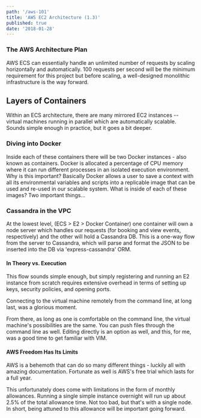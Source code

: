 ```yaml
---
path: '/aws-101'
title: 'AWS EC2 Architecture (1.3)'
published: true
date: '2018-01-28'
---
```


### The AWS Architecture Plan
AWS ECS can essentially handle an unlimited number of requests by scaling horizontally and automatically. 100 requests per second will be the minimum requirement for this project but before scaling, a well-designed monolithic infrastructure is the way forward.

## Layers of Containers
Within an ECS architecture, there are many mirrored EC2 instances -- virtual machines running in parallel which are automatically scalable. Sounds simple enough in practice, but it goes a bit deeper. 

### Diving into Docker
Inside each of these containers there will be two Docker instances - also known as containers. Docker is allocated a percentage of CPU memory where it can run different processes in an isolated execution environment. Why is this important? Basically Docker allows a user to save a context with all its environmental variables and scripts into a replicable image that can be used and re-used in our scalable system. What is inside of each of these images? Two important things...

### Cassandra in the VPC
At the lowest level, (ECS > E2 > Docker Container) one container will own a node server which handles our requests (for booking and view events, respectively) and the other will hold a Cassandra DB. This is a one-way flow from the server to Cassandra, which will parse and format the JSON to be inserted into the DB via 'express-cassandra' ORM.

#### In Theory vs. Execution
This flow sounds simple enough, but simply registering and running an E2 instance from scratch requires extensive overhead in terms of setting up keys, security policies, and opening ports.

Connecting to the virtual machine remotely from the command line, at long last, was a glorious moment.

From there, as long as one is comfortable on the command line, the virtual machine's possibilities are the same. You can push files through the command line as well. Editing directly is an option as well, and this, for me, was a good time to get familiar with VIM.

#### AWS Freedom Has Its Limits
AWS is a behemoth that can do so many different things - luckily all with amazing documentation. Fortunate as well is AWS's free trial which lasts for a full year. 

This unfortunately does come with limitations in the form of monthly allowances. Running a single simple instance overnight will run up about 2.5% of the total allowance time. Not too bad, but that's with a single node. In short, being attuned to this allowance will be important going forward.